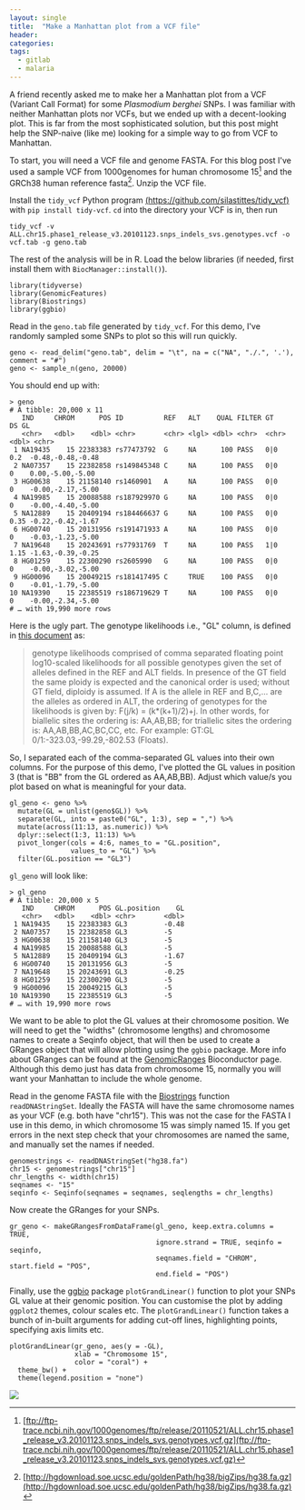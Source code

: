 ```yaml
---
layout: single
title:  "Make a Manhattan plot from a VCF file"
header:
categories: 
tags:
  - gitlab
  - malaria
---
```


A friend recently asked me to make her a Manhattan plot from a VCF (Variant Call Format) for some *Plasmodium berghei* SNPs. I was familiar with neither Manhattan plots nor VCFs, but we ended up with a decent-looking plot. This is far from the most sophisticated solution, but this post might help the SNP-naive (like me) looking for a simple way to go from VCF to Manhattan.

To start, you will need a VCF file and genome FASTA. For this blog post I've used a sample VCF from 1000genomes for human chromosome 15[^1] and the GRCh38 human reference fasta[^2]. Unzip the VCF file. 

Install the `tidy_vcf` Python program [(https://github.com/silastittes/tidy_vcf)](https://github.com/silastittes/tidy_vcf) with `pip install tidy-vcf`. `cd` into the directory your VCF is in, then run 

```
tidy_vcf -v ALL.chr15.phase1_release_v3.20101123.snps_indels_svs.genotypes.vcf -o vcf.tab -g geno.tab
```

The rest of the analysis will be in R. Load the below libraries (if needed, first install them with `BiocManager::install()`). 

```
library(tidyverse)
library(GenomicFeatures)
library(Biostrings)
library(ggbio)
```

Read in the `geno.tab` file generated by `tidy_vcf`.  For this demo, I've randomly sampled some SNPs to plot so this will run quickly. 

```
geno <- read_delim("geno.tab", delim = "\t", na = c("NA", "./.", '.'), comment = "#")
geno <- sample_n(geno, 20000)
```

You should end up with:

```
> geno
# A tibble: 20,000 x 11
   IND     CHROM      POS ID          REF   ALT    QUAL FILTER GT       DS GL               
   <chr>   <dbl>    <dbl> <chr>       <chr> <lgl> <dbl> <chr>  <chr> <dbl> <chr>            
 1 NA19435    15 22383383 rs77473792  G     NA      100 PASS   0|0    0.2  -0.48,-0.48,-0.48
 2 NA07357    15 22382858 rs149845348 C     NA      100 PASS   0|0    0    0.00,-5.00,-5.00 
 3 HG00638    15 21158140 rs1460901   A     NA      100 PASS   0|0    0    -0.00,-2.17,-5.00
 4 NA19985    15 20088588 rs187929970 G     NA      100 PASS   0|0    0    -0.00,-4.40,-5.00
 5 NA12889    15 20409194 rs184466637 G     NA      100 PASS   0|0    0.35 -0.22,-0.42,-1.67
 6 HG00740    15 20131956 rs191471933 A     NA      100 PASS   0|0    0    -0.03,-1.23,-5.00
 7 NA19648    15 20243691 rs77931769  T     NA      100 PASS   1|0    1.15 -1.63,-0.39,-0.25
 8 HG01259    15 22300290 rs2605990   G     NA      100 PASS   0|0    0    -0.00,-3.02,-5.00
 9 HG00096    15 20049215 rs181417495 C     TRUE    100 PASS   0|0    0    -0.01,-1.79,-5.00
10 NA19390    15 22385519 rs186719629 T     NA      100 PASS   0|0    0    -0.00,-2.34,-5.00
# … with 19,990 more rows
```

Here is the ugly part. The genotype likelihoods i.e., "GL" column, is defined in [this document](https://samtools.github.io/hts-specs/VCFv4.2.pdf) as:

> genotype likelihoods comprised of comma separated floating point log10-scaled likelihoods for all possible genotypes given the set of alleles defined in the REF and ALT fields. In presence of the GT field the same ploidy is expected and the canonical order is used; without GT field, diploidy is assumed. If A is the allele in REF and B,C,... are the alleles as ordered in ALT, the ordering of genotypes for the likelihoods is given by: F(j/k) = (k*(k+1)/2)+j. In other words, for biallelic sites the ordering is: AA,AB,BB; for triallelic sites the ordering is: AA,AB,BB,AC,BC,CC, etc. For example: GT:GL 0/1:-323.03,-99.29,-802.53 (Floats). 

So, I separated each of the comma-separated GL values into their own columns. For the purpose of this demo, I've plotted the GL values in position 3 (that is "BB" from the GL ordered as AA,AB,BB). Adjust which value/s you plot based on what is meaningful for your data.

```
gl_geno <- geno %>%
  mutate(GL = unlist(geno$GL)) %>%
  separate(GL, into = paste0("GL", 1:3), sep = ",") %>%
  mutate(across(11:13, as.numeric)) %>%
  dplyr::select(1:3, 11:13) %>%
  pivot_longer(cols = 4:6, names_to = "GL.position",
               values_to = "GL") %>%
  filter(GL.position == "GL3")
```

`gl_geno` will look like:

```
> gl_geno
# A tibble: 20,000 x 5
   IND     CHROM      POS GL.position    GL
   <chr>   <dbl>    <dbl> <chr>       <dbl>
 1 NA19435    15 22383383 GL3         -0.48
 2 NA07357    15 22382858 GL3         -5   
 3 HG00638    15 21158140 GL3         -5   
 4 NA19985    15 20088588 GL3         -5   
 5 NA12889    15 20409194 GL3         -1.67
 6 HG00740    15 20131956 GL3         -5   
 7 NA19648    15 20243691 GL3         -0.25
 8 HG01259    15 22300290 GL3         -5   
 9 HG00096    15 20049215 GL3         -5   
10 NA19390    15 22385519 GL3         -5   
# … with 19,990 more rows
```

We want to be able to plot the GL values at their chromosome position. We will need to get the "widths" (chromosome lengths) and chromosome names to create a Seqinfo object, that will then be used to create a GRanges object that will allow plotting using the `ggbio` package. More info about GRanges can be found at the [GenomicRanges](https://bioconductor.org/packages/release/bioc/html/GenomicRanges.html) Bioconductor page. Although this demo just has data from chromosome 15, normally you will want your Manhattan to include the whole genome. 

Read in the genome FASTA file with the [Biostrings](https://bioconductor.org/packages/release/bioc/html/Biostrings.html) function `readDNAStringSet`. Ideally the FASTA will have the same chromosome names as your VCF (e.g. both have "chr15"). This was not the case for the FASTA I use in this demo, in which chromosome 15 was simply named 15. If you get errors in the next step check that your chromosomes are named the same, and manually set the names if needed.

```
genomestrings <- readDNAStringSet("hg38.fa")
chr15 <- genomestrings["chr15"]
chr_lengths <- width(chr15)
seqnames <- "15"
seqinfo <- Seqinfo(seqnames = seqnames, seqlengths = chr_lengths)
```

Now create the GRanges for your SNPs. 

```
gr_geno <- makeGRangesFromDataFrame(gl_geno, keep.extra.columns = TRUE, 
                                    ignore.strand = TRUE, seqinfo = seqinfo, 
                                    seqnames.field = "CHROM", start.field = "POS", 
                                    end.field = "POS")
```

Finally, use the [ggbio](https://www.bioconductor.org/packages/release/bioc/html/ggbio.html) package `plotGrandLinear()` function to plot your SNPs GL value at their genomic position. You can customise the plot by adding `ggplot2` themes, colour scales etc. The `plotGrandLinear()` function takes a bunch of in-built arguments for adding cut-off lines, highlighting points, specifying axis limits etc. 

```
plotGrandLinear(gr_geno, aes(y = -GL),
                xlab = "Chromosome 15", 
                color = "coral") +
  theme_bw() +
  theme(legend.position = "none")                          
```

![](https://emchugh.io/images/manhattan.png)

[^1]: [ftp://ftp-trace.ncbi.nih.gov/1000genomes/ftp/release/20110521/ALL.chr15.phase1_release_v3.20101123.snps_indels_svs.genotypes.vcf.gz](ftp://ftp-trace.ncbi.nih.gov/1000genomes/ftp/release/20110521/ALL.chr15.phase1_release_v3.20101123.snps_indels_svs.genotypes.vcf.gz)
[^2]: [http://hgdownload.soe.ucsc.edu/goldenPath/hg38/bigZips/hg38.fa.gz](http://hgdownload.soe.ucsc.edu/goldenPath/hg38/bigZips/hg38.fa.gz)